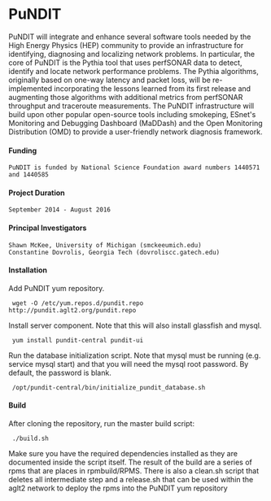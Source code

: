 PuNDIT
======


PuNDIT will integrate and enhance several software tools needed by the High Energy Physics (HEP) community to provide an infrastructure for identifying, diagnosing and localizing network problems. In particular, the core of PuNDIT is the Pythia tool that uses perfSONAR data to detect, identify and locate network performance problems. The Pythia algorithms, originally based on one-way latency and packet loss, will be re-implemented incorporating the lessons learned from its first release and augmenting those algorithms with additional metrics from perfSONAR throughput and traceroute measurements.  The PuNDIT infrastructure will build upon other popular open-source tools including smokeping, ESnet's Monitoring and Debugging Dashboard (MaDDash) and the Open Monitoring Distribution (OMD) to provide a user-friendly network diagnosis framework.


#### Funding ####

    PuNDIT is funded by National Science Foundation award numbers 1440571 and 1440585

#### Project Duration ####

    September 2014 - August 2016

#### Principal Investigators ####

    Shawn McKee, University of Michigan (smckeeumich.edu)
    Constantine Dovrolis, Georgia Tech (dovroliscc.gatech.edu)

#### Installation ####

Add PuNDIT yum repository.

     wget -O /etc/yum.repos.d/pundit.repo http://pundit.aglt2.org/pundit.repo

Install server component. Note that this will also install glassfish and mysql. 

     yum install pundit-central pundit-ui

Run the database initialization script. Note that mysql must be running (e.g. service mysql start) and that you will need the mysql root password. By default, the password is blank.

     /opt/pundit-central/bin/initialize_pundit_database.sh

#### Build ####

After cloning the repository, run the master build script:

     ./build.sh

Make sure you have the required dependencies installed as they are documented inside the script itself. The result of the build are a series of rpms that are places in rpmbuild/RPMS. There is also a clean.sh script that deletes all intermediate step and a release.sh that can be used within the aglt2 network to deploy the rpms into the PuNDIT yum repository

